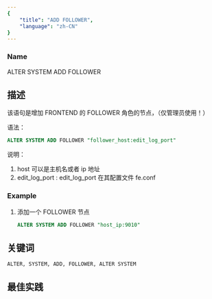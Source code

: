 ```yaml
---
{
    "title": "ADD FOLLOWER",
    "language": "zh-CN"
}
---
```


<!--
Licensed to the Apache Software Foundation (ASF) under one
or more contributor license agreements.  See the NOTICE file
distributed with this work for additional information
regarding copyright ownership.  The ASF licenses this file
to you under the Apache License, Version 2.0 (the
"License"); you may not use this file except in compliance
with the License.  You may obtain a copy of the License at

  http://www.apache.org/licenses/LICENSE-2.0

Unless required by applicable law or agreed to in writing,
software distributed under the License is distributed on an
"AS IS" BASIS, WITHOUT WARRANTIES OR CONDITIONS OF ANY
KIND, either express or implied.  See the License for the
specific language governing permissions and limitations
under the License.
-->


### Name

ALTER SYSTEM ADD FOLLOWER

## 描述


该语句是增加 FRONTEND 的 FOLLOWER 角色的节点，（仅管理员使用！）

语法：

```sql
ALTER SYSTEM ADD FOLLOWER "follower_host:edit_log_port"
```

说明：

1. host 可以是主机名或者 ip 地址
2. edit_log_port : edit_log_port 在其配置文件 fe.conf

### Example

1. 添加一个 FOLLOWER 节点

   ```sql
   ALTER SYSTEM ADD FOLLOWER "host_ip:9010"
   ```

## 关键词

    ALTER, SYSTEM, ADD, FOLLOWER, ALTER SYSTEM

## 最佳实践

